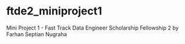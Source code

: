 # ftde2_miniproject1
Mini Project 1 - Fast Track Data Engineer Scholarship Fellowship 2 by Farhan Septian Nugraha
